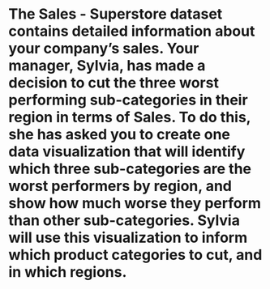 
<h1> The Sales - Superstore dataset contains detailed information about your company’s sales. Your manager, Sylvia, has made a decision to cut the three worst performing sub-categories in their region in terms of Sales. To do this, she has asked you to create one data visualization that will identify which three sub-categories are the worst performers by region, and show how much worse they perform than other sub-categories. Sylvia will use this visualization to inform which product categories to cut, and in which regions.</h1>
